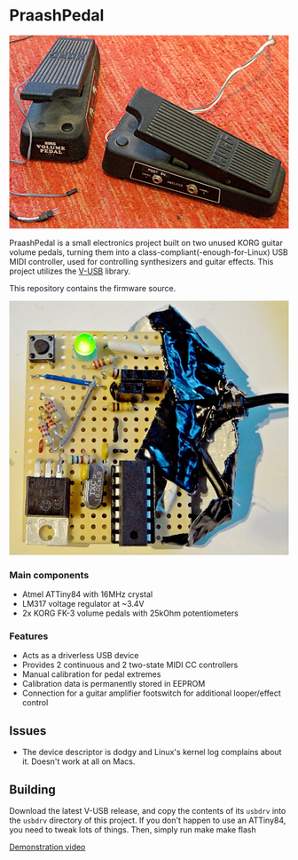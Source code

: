 # PraashPedal

![The inspiration](./pedals.JPG)


PraashPedal is a small electronics project built on two unused KORG guitar volume pedals,
turning them into a class-compliant(-enough-for-Linux) USB MIDI controller,
used for controlling synthesizers and guitar effects.
This project utilizes the [V-USB](https://www.obdev.at/products/vusb/index.html) library.

This repository contains the firmware source.

![Main board](./board_top.JPG)
### Main components
* Atmel ATTiny84 with 16MHz crystal
* LM317 voltage regulator at ~3.4V
* 2x KORG FK-3 volume pedals with 25kOhm potentiometers

### Features
* Acts as a driverless USB device
* Provides 2 continuous and 2 two-state MIDI CC controllers
* Manual calibration for pedal extremes
* Calibration data is permanently stored in EEPROM
* Connection for a guitar amplifier footswitch for additional looper/effect control

## Issues
* The device descriptor is dodgy and Linux's kernel log complains about it. Doesn't work at all on Macs.

## Building
Download the latest V-USB release, and copy the contents of its `usbdrv` into the `usbdrv` directory of this project.
If you don't happen to use an ATTiny84, you need to tweak lots of things.
Then, simply run 
      make
      make flash

[Demonstration video](https://youtu.be/3chLeBRuCPc)
